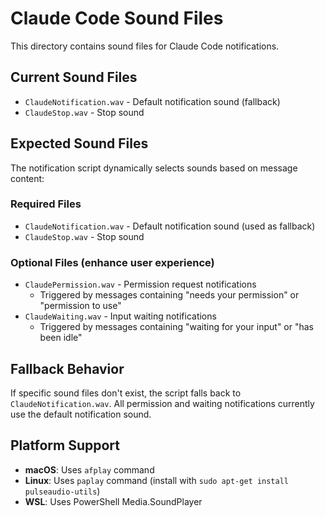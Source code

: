 # Claude Code Sound Files

This directory contains sound files for Claude Code notifications.

## Current Sound Files

- `ClaudeNotification.wav` - Default notification sound (fallback)
- `ClaudeStop.wav` - Stop sound

## Expected Sound Files

The notification script dynamically selects sounds based on message content:

### Required Files
- `ClaudeNotification.wav` - Default notification sound (used as fallback)
- `ClaudeStop.wav` - Stop sound

### Optional Files (enhance user experience)
- `ClaudePermission.wav` - Permission request notifications
  - Triggered by messages containing "needs your permission" or "permission to use"
- `ClaudeWaiting.wav` - Input waiting notifications  
  - Triggered by messages containing "waiting for your input" or "has been idle"

## Fallback Behavior

If specific sound files don't exist, the script falls back to `ClaudeNotification.wav`.
All permission and waiting notifications currently use the default notification sound.

## Platform Support

- **macOS**: Uses `afplay` command
- **Linux**: Uses `paplay` command (install with `sudo apt-get install pulseaudio-utils`)
- **WSL**: Uses PowerShell Media.SoundPlayer